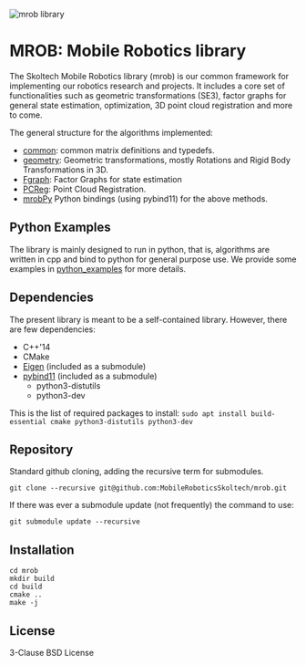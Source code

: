 ![mrob library](http://sites.skoltech.ru/app/data/uploads/sites/50/2018/02/mr_animate1.gif)

# MROB: Mobile Robotics library
The Skoltech Mobile Robotics library (mrob) is our common framework for implementing our robotics research and projects. It includes a core set of functionalities such as geometric transformations (SE3), factor graphs for general state estimation, optimization, 3D point cloud registration and more to come.

The general structure for the algorithms implemented:
* [common](https://github.com/MobileRoboticsSkoltech/mrob/tree/master/src/common): common matrix definitions and typedefs.
* [geometry](https://github.com/MobileRoboticsSkoltech/mrob/tree/master/src/geometry): Geometric transformations, mostly Rotations and Rigid Body Transformations in 3D.
* [Fgraph](https://github.com/MobileRoboticsSkoltech/mrob/tree/master/src/FGraph): Factor Graphs for state estimation
* [PCReg](https://github.com/MobileRoboticsSkoltech/mrob/tree/master/src/PCRegistration): Point Cloud Registration.
* [mrobPy](https://github.com/MobileRoboticsSkoltech/mrob/tree/master/mrobpy) Python bindings (using pybind11) for the above methods.

## Python Examples
The library is mainly designed to run in python, that is, algorithms are written in cpp and bind to python for general purpose use.
We provide some examples in [python_examples](https://github.com/MobileRoboticsSkoltech/mrob/tree/master/python_examples) for more details.


## Dependencies
The present library is meant to be a self-contained library. However, there are few dependencies:
* C++'14
* CMake
* [Eigen](https://gitlab.com/libeigen/eigen) (included as a submodule)
* [pybind11](https://github.com/pybind/pybind11) (included as a submodule)
  - python3-distutils
  - python3-dev

This is the list of required packages to install:
`sudo apt install build-essential cmake python3-distutils python3-dev`


## Repository 
Standard github cloning, adding the recursive term for submodules.

`git clone --recursive git@github.com:MobileRoboticsSkoltech/mrob.git`

If there was ever a submodule update (not frequently) the command to use:

`git submodule update --recursive`

## Installation
```
cd mrob
mkdir build
cd build
cmake ..
make -j
```


## License
3-Clause BSD License


